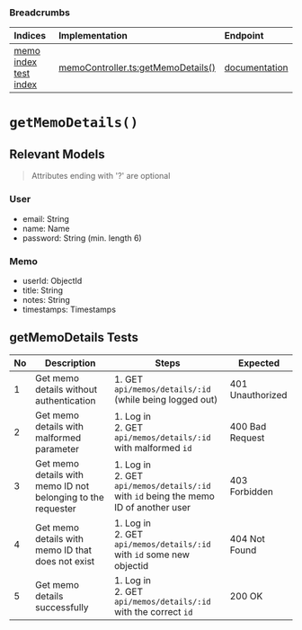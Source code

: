 ### Breadcrumbs

| Indices | Implementation | Endpoint |
| :----------------------------------------------------------- | :-------------------------------------------------------------------------------------------------------------------- | :--------------------------------------------------------------------------------------------------------------------------------------------------------------- |
| [memo index](./index.md)<br>[test index](../index.md) | [memoController.ts:getMemoDetails()](../../../../../backend/src/controllers/memoController.ts#L182-L218) | [documentation](../../endpoints/memos/getMemoDetails.md) |
# `getMemoDetails()`
## Relevant Models
> Attributes ending with '?' are optional
### User
* email: String
* name: Name
* password: String (min. length 6)

### Memo
* userId: ObjectId
* title: String
* notes: String
* timestamps: Timestamps

## getMemoDetails Tests
| No  | Description                                                  | Steps                                                                                   | Expected         |
| --- | ------------------------------------------------------------ | --------------------------------------------------------------------------------------- | ---------------- |
| 1   | Get memo details without authentication                      | 1. GET `api/memos/details/:id` (while being logged out)                                 | 401 Unauthorized |
| 2   | Get memo details with malformed parameter                    | 1. Log in<br>2. GET `api/memos/details/:id` with malformed `id`                         | 400 Bad Request  |
| 3   | Get memo details with memo ID not belonging to the requester | 1. Log in<br>2. GET `api/memos/details/:id` with `id` being the memo ID of another user | 403 Forbidden    |
| 4   | Get memo details with memo ID that does not exist            | 1. Log in<br>2. GET `api/memos/details/:id` with `id` some new objectid                 | 404 Not Found    |
| 5   | Get memo details successfully                                | 1. Log in<br>2. GET `api/memos/details/:id` with the correct `id`                       | 200 OK           |